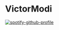 # VictorModi

[![spotify-github-profile](https://spotify-github-profile.kittinanx.com/api/view?uid=31tkakwemqx2ktplrko5vcmxlpcq&cover_image=true&theme=novatorem&show_offline=true&background_color=121212&interchange=true&bar_color=53b14f&bar_color_cover=true)](https://stats.fm/262)
